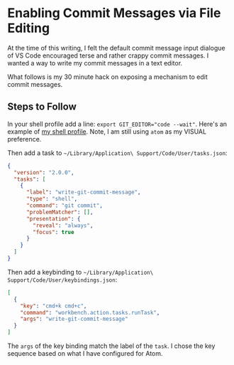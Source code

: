 # Enabling Commit Messages via File Editing

At the time of this writing, I felt the default commit message input dialogue of VS Code encouraged terse and rather crappy commit messages. I wanted a way to write my commit messages in a text editor.

What follows is my 30 minute hack on exposing a mechanism to edit commit messages.

## Steps to Follow

In your shell profile add a line: `export GIT_EDITOR="code --wait"`. Here's an example of [my shell profile](https://github.com/jeremyf/dotzshrc/blob/master/configs/config.zsh#L89). Note, I am still using `atom` as my VISUAL preference.

Then add a task to `~/Library/Application\ Support/Code/User/tasks.json`:

```json
{
  "version": "2.0.0",
  "tasks": [
    {
      "label": "write-git-commit-message",
      "type": "shell",
      "command": "git commit",
      "problemMatcher": [],
      "presentation": {
        "reveal": "always",
        "focus": true
      }
    }
  ]
}
```

Then add a keybinding to `~/Library/Application\ Support/Code/User/keybindings.json`:

```json
[
  {
    "key": "cmd+k cmd+c",
    "command": "workbench.action.tasks.runTask",
    "args": "write-git-commit-message"
  }
]
```

The `args` of the key binding match the label of the `task`. I chose the key sequence based on what I have configured for Atom.
